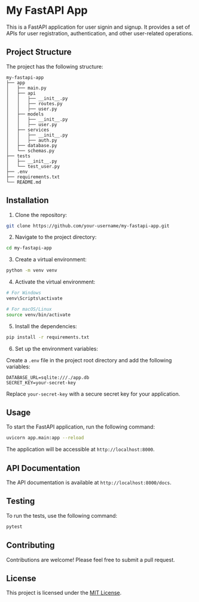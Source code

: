 # My FastAPI App

This is a FastAPI application for user signin and signup. It provides a set of APIs for user registration, authentication, and other user-related operations.

## Project Structure

The project has the following structure:

```
my-fastapi-app
├── app
│   ├── main.py
│   ├── api
│   │   ├── __init__.py
│   │   ├── routes.py
│   │   ├── user.py
│   ├── models
│   │   ├── __init__.py
│   │   ├── user.py
│   ├── services
│   │   ├── __init__.py
│   │   ├── auth.py
│   ├── database.py
│   └── schemas.py
├── tests
│   ├── __init__.py
│   └── test_user.py
├── .env
├── requirements.txt
└── README.md
```

## Installation

1. Clone the repository:

```bash
git clone https://github.com/your-username/my-fastapi-app.git
```

2. Navigate to the project directory:

```bash
cd my-fastapi-app
```

3. Create a virtual environment:

```bash
python -m venv venv
```

4. Activate the virtual environment:

```bash
# For Windows
venv\Scripts\activate

# For macOS/Linux
source venv/bin/activate
```

5. Install the dependencies:

```bash
pip install -r requirements.txt
```

6. Set up the environment variables:

Create a `.env` file in the project root directory and add the following variables:

```
DATABASE_URL=sqlite:///./app.db
SECRET_KEY=your-secret-key
```

Replace `your-secret-key` with a secure secret key for your application.

## Usage

To start the FastAPI application, run the following command:

```bash
uvicorn app.main:app --reload
```

The application will be accessible at `http://localhost:8000`.

## API Documentation

The API documentation is available at `http://localhost:8000/docs`.

## Testing

To run the tests, use the following command:

```bash
pytest
```

## Contributing

Contributions are welcome! Please feel free to submit a pull request.

## License

This project is licensed under the [MIT License](LICENSE).